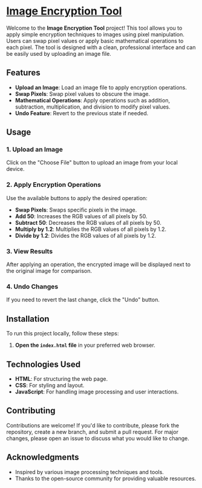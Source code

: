 # [Image Encryption Tool](https://nikkyzzzz.github.io/Image-Encryption-Tool/)

Welcome to the **Image Encryption Tool** project! This tool allows you to apply simple encryption techniques to images using pixel manipulation. Users can swap pixel values or apply basic mathematical operations to each pixel. The tool is designed with a clean, professional interface and can be easily used by uploading an image file.

## Features

- **Upload an Image**: Load an image file to apply encryption operations.
- **Swap Pixels**: Swap pixel values to obscure the image.
- **Mathematical Operations**: Apply operations such as addition, subtraction, multiplication, and division to modify pixel values.
- **Undo Feature**: Revert to the previous state if needed.

## Usage

### 1. Upload an Image
Click on the "Choose File" button to upload an image from your local device.

### 2. Apply Encryption Operations
Use the available buttons to apply the desired operation:
- **Swap Pixels**: Swaps specific pixels in the image.
- **Add 50**: Increases the RGB values of all pixels by 50.
- **Subtract 50**: Decreases the RGB values of all pixels by 50.
- **Multiply by 1.2**: Multiplies the RGB values of all pixels by 1.2.
- **Divide by 1.2**: Divides the RGB values of all pixels by 1.2.

### 3. View Results
After applying an operation, the encrypted image will be displayed next to the original image for comparison.

### 4. Undo Changes
If you need to revert the last change, click the "Undo" button.

## Installation

To run this project locally, follow these steps:

1. **Open the `index.html` file** in your preferred web browser.

## Technologies Used

- **HTML**: For structuring the web page.
- **CSS**: For styling and layout.
- **JavaScript**: For handling image processing and user interactions.

## Contributing

Contributions are welcome! If you'd like to contribute, please fork the repository, create a new branch, and submit a pull request. For major changes, please open an issue to discuss what you would like to change.



## Acknowledgments

- Inspired by various image processing techniques and tools.
- Thanks to the open-source community for providing valuable resources.

